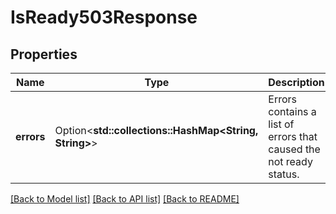 # IsReady503Response

## Properties

Name | Type | Description | Notes
------------ | ------------- | ------------- | -------------
**errors** | Option<**std::collections::HashMap<String, String>**> | Errors contains a list of errors that caused the not ready status. | [optional]

[[Back to Model list]](../README.md#documentation-for-models) [[Back to API list]](../README.md#documentation-for-api-endpoints) [[Back to README]](../README.md)


